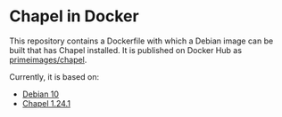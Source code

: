 # Chapel in Docker

This repository contains a Dockerfile with which a Debian image can be built that has Chapel installed. 
It is published on Docker Hub as [primeimages/chapel](https://hub.docker.com/r/primeimages/chapel).

Currently, it is based on:
* [Debian 10](https://www.debian.org/releases/buster/)
* [Chapel 1.24.1](https://chapel-lang.org/)
